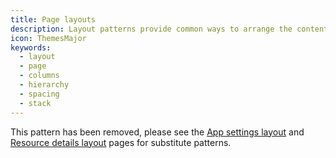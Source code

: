```yaml
---
title: Page layouts
description: Layout patterns provide common ways to arrange the content of a screen.
icon: ThemesMajor
keywords:
  - layout
  - page
  - columns
  - hierarchy
  - spacing
  - stack
---
```


This pattern has been removed, please see the [App settings layout](/patterns/app-settings-layout) and [Resource details layout](/patterns/resource-details-layout) pages for substitute patterns.
